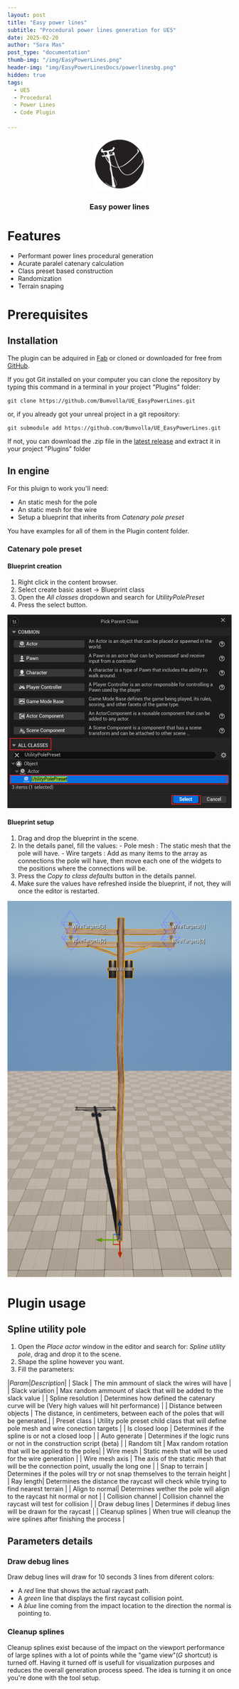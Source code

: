 ```yaml
---
layout: post
title: "Easy power lines"
subtitle: "Procedural power lines generation for UE5"
date: 2025-02-20
author: "Sora Mas"
post_type: "documentation"
thumb-img: "/img/EasyPowerLines.png"
header-img: "img/EasyPowerLinesDocs/powerlinesbg.png"
hidden: true
tags:
  - UE5
  - Procedural
  - Power Lines
  - Code Plugin

---
```


<p align="center">
  <a href="https://github.com/Bumvolla/UE_EasyPowerLines">
    <img src="/img/EasyPowerLines.png" alt="Logo" width="120" height="120">
  </a>
<h3 align="center">Easy power lines</h3>

# Features

- Performant power lines procedural generation
- Acurate paralel catenary calculation
- Class preset based construction
- Randomization
- Terrain snaping

# Prerequisites

## Installation

The plugin can be adquired in [Fab](https://www.fab.com/listings/df95fe55-b016-46e1-9ffa-fd6e26241a61) or cloned or downloaded for free from [GitHub](https://github.com/Bumvolla/UE_EasyPowerLines).

If you got Git installed on your computer you can clone the repository by typing this command in a terminal in your project "Plugins" folder:


~~~
git clone https://github.com/Bumvolla/UE_EasyPowerLines.git
~~~

or, if you already got your unreal project in a git repository:


~~~
git submodule add https://github.com/Bumvolla/UE_EasyPowerLines.git
~~~

If not, you can download the .zip file in the [latest release](https://github.com/Bumvolla/UE_EasyPowerLines/releases/latest) and extract it in your project "Plugins" folder

## In engine

For this pluign to work you'll need:
 - An static mesh for the pole
 - An static mesh for the wire
 - Setup a blueprint that inherits from *Catenary pole preset*

 You have examples for all of them in the Plugin content folder.

 ### Catenary pole preset

 #### Blueprint creation

  1. Right click in the content browser.
  2. Select create basic asset -> Blueprint class
  3. Open the *All classes* dropdown and search for *UtilityPolePreset*
  4. Press the select button.

  ![image](img/EasyPowerLinesDocs/UtilityPolePresetCreation.png)

 #### Blueprint setup

  1. Drag and drop the blueprint in the scene.
  2. In the details panel, fill the values:
    - Pole mesh : The static mesh that the pole will have.
    - Wire targets : Add as many items to the array as connections the pole will have, then move each one of the widgets to the positions where the connections will be.
  3. Press the *Copy to class defaults* button in the details pannel.
  4. Make sure the values have refreshed inside the blueprint, if not, they will once the editor is restarted.

  ![image](img/EasyPowerLinesDocs/UtilityPolePresetWithTargets.png)


 # Plugin usage

 ## Spline utility pole

 1. Open the *Place actor* window in the editor and search for: *Spline utility pole*, drag and drop it to the scene.
 2. Shape the spline however you want.
 3. Fill the parameters:

 |*Param*|*Description*|
 | Slack | The min ammount of slack the wires will have |
 | Slack variation | Max random ammount of slack that will be added to the slack value |
 | Spline resolution | Determines how defined the catenary curve will be (Very high values will hit performance) |
 | Distance between objects | The distance, in centimeters, between each of the poles that will be generated.|
 | Preset class | Utility pole preset child class that will define pole mesh and wire conection targets |
 | Is closed loop | Determines if the spline is or not a closed loop |
 | Auto generate | Determines if the logic runs or not in the construction script (beta) |
 | Random tilt | Max random rotation that will be applied to the poles|
 | Wire mesh | Static mesh that will be used for the wire generation |
 | Wire mesh axis | The axis of the static mesh that will be the connection point, usually the long one |
 | Snap to terrain | Determines if the poles will try or not snap themselves to the terrain height |
 | Ray length| Determines the distance the raycast will check while trying to find nearest terrain  |
 | Align to normal| Determines wether the pole will align to the raycast hit normal or not |
 | Collision channel | Collision channel the raycast will test for collision |
 | Draw debug lines | Determines if debug lines will be drawn for the raycast |
 | Cleanup splines | When true will cleanup the wire splines after finishing the process |

 ## Parameters details

 ### Draw debug lines

 Draw debug lines will draw for 10 seconds 3 lines from diferent colors:
 - A *red* line that shows the actual raycast path.
 - A *green* line that displays the first raycast collision point.
 - A *blue* line coming from the impact location to the direction the normal is pointing to.

 ### Cleanup splines

 Cleanup splines exist because of the impact on the viewport performance of large splines with a lot of points while the "game view"(*G* shortcut) is turned off. 
 Having it turned off is usefull for visualization purposes and reduces the overall generation process speed.
 The idea is turning it on once you're done with the tool setup.


